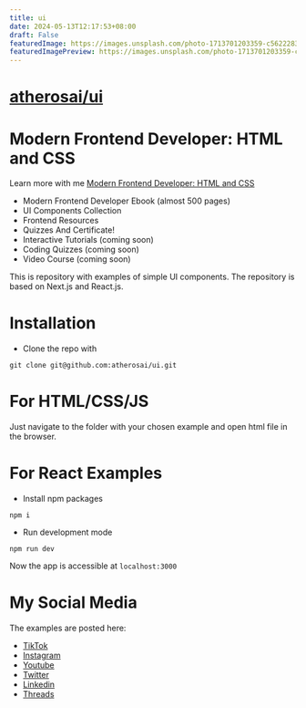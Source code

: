 ```yaml
---
title: ui
date: 2024-05-13T12:17:53+08:00
draft: False
featuredImage: https://images.unsplash.com/photo-1713701203359-c562228343b2?ixid=M3w0NjAwMjJ8MHwxfHJhbmRvbXx8fHx8fHx8fDE3MTU1NzM4MjJ8&ixlib=rb-4.0.3
featuredImagePreview: https://images.unsplash.com/photo-1713701203359-c562228343b2?ixid=M3w0NjAwMjJ8MHwxfHJhbmRvbXx8fHx8fHx8fDE3MTU1NzM4MjJ8&ixlib=rb-4.0.3
---
```


# [atherosai/ui](https://github.com/atherosai/ui)


# Modern Frontend Developer: HTML and CSS

Learn more with me [Modern Frontend Developer: HTML and CSS](https://learning.atheros.ai/course-detail/modern-frontend-developer-html-and-css)

* Modern Frontend Developer Ebook (almost 500 pages)
* UI Components Collection
* Frontend Resources
* Quizzes And Certificate!
* Interactive Tutorials (coming soon)
* Coding Quizzes (coming soon)
* Video Course (coming soon)

This is repository with examples of simple UI components. The repository is based on Next.js and React.js. 

# Installation

* Clone the repo with
```
git clone git@github.com:atherosai/ui.git
```

# For HTML/CSS/JS

Just navigate to the folder with your chosen example and open html file in the browser.

# For React Examples

* Install npm packages

```
npm i 
```

* Run development mode

```
npm run dev
```

Now the app is accessible at ```localhost:3000```

# My Social Media
The examples are posted here:

* [TikTok](https://www.tiktok.com/@davidm_ai)
* [Instagram](https://www.instagram.com/davidm_ai/)
* [Youtube](https://www.youtube.com/@Atheroslearning)
* [Twitter](https://twitter.com/davidm_ml)
* [Linkedin](https://www.linkedin.com/in/david-mraz/)
* [Threads](https://www.threads.net/@davidm_ai)

